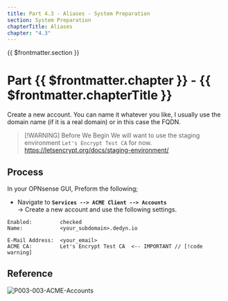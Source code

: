 ```yaml
---
title: Part 4.3 - Aliases - System Preparation
section: System Preparation
chapterTitle: Aliases
chapter: "4.3"
---
```


{{ $frontmatter.section }}
# Part {{ $frontmatter.chapter }} - {{ $frontmatter.chapterTitle }}

Create a new account. You can name it whatever you like, I usually use the domain name (if it is a real domain) or in this case the FQDN.

> [!WARNING] Before We Begin
> We will want to use the staging environment `Let's Encrypt Test CA` for now.
> <https://letsencrypt.org/docs/staging-environment/>

## Process

In your OPNsense GUI, Preform the following;

- Navigate to **`Services --> ACME Client --> Accounts`**  
    -> Create a new account and use the following settings.

```text{5}
Enabled:         checked
Name:            <your_subdomain>.dedyn.io

E-Mail Address:  <your_email>
ACME CA:         Let's Encrypt Test CA  <-- IMPORTANT // [!code warning]
```

## Reference
![P003-003-ACME-Accounts](assets/P003-003-ACME-Accounts.png)
